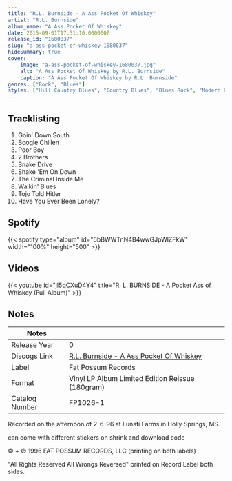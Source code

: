 ```yaml
---
title: "R.L. Burnside - A Ass Pocket Of Whiskey"
artist: "R.L. Burnside"
album_name: "A Ass Pocket Of Whiskey"
date: 2015-09-01T17:51:10.000000Z
release_id: "1680037"
slug: "a-ass-pocket-of-whiskey-1680037"
hideSummary: true
cover:
    image: "a-ass-pocket-of-whiskey-1680037.jpg"
    alt: "A Ass Pocket Of Whiskey by R.L. Burnside"
    caption: "A Ass Pocket Of Whiskey by R.L. Burnside"
genres: ["Rock", "Blues"]
styles: ["Hill Country Blues", "Country Blues", "Blues Rock", "Modern Electric Blues"]
---
```


## Tracklisting
1. Goin' Down South
2. Boogie Chillen
3. Poor Boy
4. 2 Brothers
5. Snake Drive
6. Shake 'Em On Down
7. The Criminal Inside Me
8. Walkin' Blues
9. Tojo Told Hitler
10. Have You Ever Been Lonely?


## Spotify
{{< spotify type="album" id="6bBWWTnN4B4wwGJpWlZFkW" width="100%" height="500" >}}



## Videos
{{< youtube id="jI5qCXuD4Y4" title="R. L. BURNSIDE - A Pocket Ass of Whiskey (Full Album)" >}}

## Notes
| Notes          |             |
| ---------------| ----------- |
| Release Year   | 0 |
| Discogs Link   | [R.L. Burnside - A Ass Pocket Of Whiskey](https://www.discogs.com/release/1680037-RL-Burnside-A-Ass-Pocket-Of-Whiskey) |
| Label          | Fat Possum Records |
| Format         | Vinyl LP Album Limited Edition Reissue (180gram) |
| Catalog Number | FP1026-1 |

Recorded on the afternoon of 2-6-96 at Lunati Farms in Holly Springs, MS.
 
can come with different stickers on shrink and download code

© + ℗ 1996 FAT POSSUM RECORDS, LLC (printing on both labels) 

"All Rights Reserved All Wrongs Reversed" printed on Record Label both sides.




